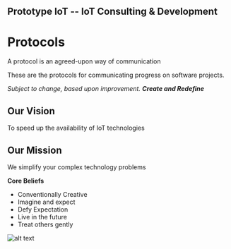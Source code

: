 ## Prototype IoT -- IoT Consulting & Development

# Protocols
A protocol is an agreed-upon way of communication

These are the protocols for communicating progress on software projects.

*Subject to change, based upon improvement.*
**_Create and Redefine_**


## Our Vision
To speed up the availability of IoT technologies 

## Our Mission
We simplify your complex technology problems

**Core Beliefs**
* Conventionally Creative
* Imagine and expect
* Defy Expectation
* Live in the future
* Treat others gently

![alt text](http://www.wallquotes.com/sites/default/files/styles/uc_canvas/public/arts0164-94.png?itok=XruZUAfU)
